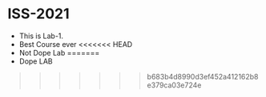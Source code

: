 # ISS-2021
* This is Lab-1.
* Best Course ever
<<<<<<< HEAD
* Not Dope Lab
=======
* Dope LAB
>>>>>>> b683b4d8990d3ef452a412162b8e379ca03e724e
